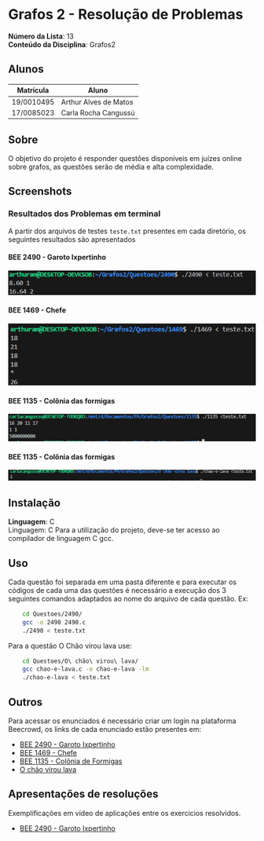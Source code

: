 # Grafos 2 - Resolução de Problemas

**Número da Lista**: 13 <br>
**Conteúdo da Disciplina**: Grafos2<br>

## Alunos
|Matrícula | Aluno |
| -- | -- |
| 19/0010495  |  Arthur Alves de Matos |
| 17/0085023  |  Carla Rocha Cangussú |

## Sobre
O objetivo do projeto é responder questões disponíveis em juízes online sobre grafos, as questões serão de média e alta complexidade.

## Screenshots
### Resultados dos Problemas em terminal
A partir dos arquivos de testes `teste.txt` presentes em cada diretório, os seguintes resultados são apresentados

#### BEE 2490 - Garoto Ixpertinho

![2490](/screenshots/Ixpertinho.png)

#### BEE 1469 - Chefe

![1469](/screenshots/chefe.png)

#### BEE 1135 - Colônia das formigas
![1135](/screenshots/formigas.png)

#### BEE 1135 - Colônia das formigas
![O chão virou lava](/screenshots/chao-e-lava.png)

## Instalação 
**Linguagem**: C<br>
Linguagem: C
Para a utilização do projeto, deve-se ter acesso ao compilador de linguagem C gcc.

## Uso 
Cada questão foi separada em uma pasta diferente e para executar os códigos de cada uma das questões é necessário a execução dos 3 seguintes comandos adaptados ao nome do arquivo de cada questão. Ex:

```sh
    cd Questoes/2490/
    gcc -o 2490 2490.c
    ./2490 < teste.txt
```

Para a questão O Chão virou lava use:
```sh
    cd Questoes/O\ chão\ virou\ lava/
    gcc chao-e-lava.c -o chao-e-lava -lm
    ./chao-e-lava < teste.txt
```
## Outros
Para acessar os enunciados é necessário criar um login na plataforma Beecrowd, os links de cada enunciado estão presentes em:

- [BEE 2490 - Garoto Ixpertinho](https://judge.beecrowd.com/pt/problems/view/2490)
- [BEE 1469 - Chefe](https://judge.beecrowd.com/pt/problems/view/1469)
- [BEE 1135 - Colônia de Formigas](https://judge.beecrowd.com/pt/problems/view/1135)
- [O chão virou lava](./Questoes/O%20chão%20virou%20lava/o_chao_e_lava.pdf)

## Apresentações de resoluções
Exemplificações em vídeo de aplicações entre os exercicios resolvidos.

- [BEE 2490 - Garoto Ixpertinho](https://drive.google.com/file/d/1shyE1Sj0rMwNcEK6N0QU6Q34aWJ9IkJN/view)

